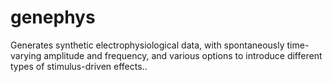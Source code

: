 # genephys
Generates synthetic electrophysiological data, with spontaneously time-varying amplitude and frequency, and various options to introduce different types of stimulus-driven effects..

